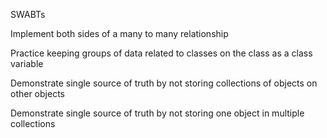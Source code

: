 SWABTs

Implement both sides of a many to many relationship

Practice keeping groups of data related to classes on the class as a class variable

Demonstrate single source of truth by not storing collections of objects on other objects

Demonstrate single source of truth by not storing one object in multiple collections
